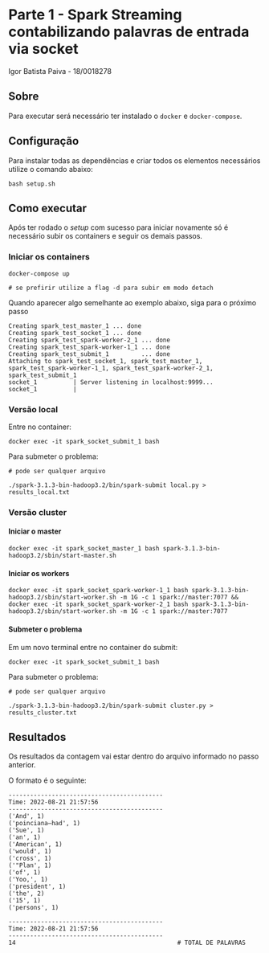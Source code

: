 # Parte 1 - Spark Streaming contabilizando palavras de entrada via socket

Igor Batista Paiva - 18/0018278

## Sobre

Para executar será necessário ter instalado o `docker` e `docker-compose`.

## Configuração

Para instalar todas as dependências e criar todos os elementos necessários utilize o comando abaixo:

```
bash setup.sh
```

## Como executar

Após ter rodado o *setup* com sucesso para iniciar novamente só é necessário subir os containers e seguir os demais passos.

### Iniciar os containers

```
docker-compose up

# se prefirir utilize a flag -d para subir em modo detach
```

Quando aparecer algo semelhante ao exemplo abaixo, siga para o próximo passo

```
Creating spark_test_master_1 ... done
Creating spark_test_socket_1 ... done
Creating spark_test_spark-worker-2_1 ... done
Creating spark_test_spark-worker-1_1 ... done
Creating spark_test_submit_1         ... done
Attaching to spark_test_socket_1, spark_test_master_1, spark_test_spark-worker-1_1, spark_test_spark-worker-2_1, spark_test_submit_1
socket_1          | Server listening in localhost:9999...
socket_1          |
```

### Versão local

Entre no container:

```
docker exec -it spark_socket_submit_1 bash
```

Para submeter o problema:

```
# pode ser qualquer arquivo

./spark-3.1.3-bin-hadoop3.2/bin/spark-submit local.py > results_local.txt
```

### Versão cluster

#### Iniciar o master

```
docker exec -it spark_socket_master_1 bash spark-3.1.3-bin-hadoop3.2/sbin/start-master.sh
```

#### Iniciar os workers

```
docker exec -it spark_socket_spark-worker-1_1 bash spark-3.1.3-bin-hadoop3.2/sbin/start-worker.sh -m 1G -c 1 spark://master:7077 && docker exec -it spark_socket_spark-worker-2_1 bash spark-3.1.3-bin-hadoop3.2/sbin/start-worker.sh -m 1G -c 1 spark://master:7077
```

#### Submeter o problema

Em um novo terminal entre no container do submit:

```
docker exec -it spark_socket_submit_1 bash
```

Para submeter o problema:

```
# pode ser qualquer arquivo

./spark-3.1.3-bin-hadoop3.2/bin/spark-submit cluster.py > results_cluster.txt
```

## Resultados

Os resultados da contagem vai estar dentro do arquivo informado no passo anterior.

O formato é o seguinte:

```
-------------------------------------------
Time: 2022-08-21 21:57:56
-------------------------------------------
('And', 1)
('poinciana—had', 1)
('Sue', 1)
('an', 1)
('American', 1)
('would', 1)
('cross', 1)
('"Plan', 1)
('of', 1)
('Yoo,', 1)
('president', 1)
('the', 2)
('15', 1)
('persons', 1)

-------------------------------------------
Time: 2022-08-21 21:57:56
-------------------------------------------
14                                             # TOTAL DE PALAVRAS
```
